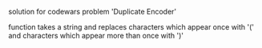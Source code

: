 solution for codewars problem 'Duplicate Encoder'

function takes a string and replaces characters which appear once with '(' and characters which appear more than once with ')'